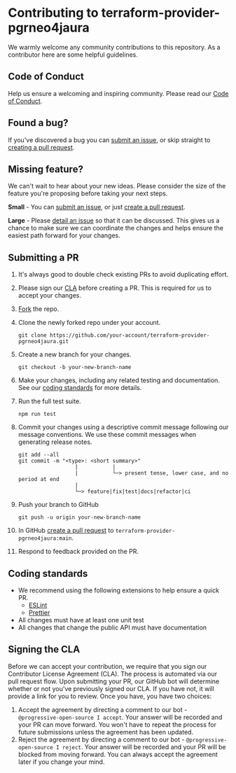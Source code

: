 # Contributing to terraform-provider-pgrneo4jaura

We warmly welcome any community contributions to this repository. As a contributor here are some helpful guidelines.

## Code of Conduct

Help us ensure a welcoming and inspiring community. Please read our [Code of Conduct](./CODE_OF_CONDUCT.md).

## Found a bug?

If you've discovered a bug you can [submit an issue](https://github.com/progressive-insurance/terraform-provider-pgrneo4jaura/issues), or skip straight to [creating a pull request](#submitting-a-pr).

## Missing feature?

We can't wait to hear about your new ideas. Please consider the size of the feature you're proposing before taking your next steps.

**Small** - You can [submit an issue](https://github.com/progressive-insurance/terraform-provider-pgrneo4jaura/issues), or just [create a pull request](#submitting-a-pr).

**Large** - Please [detail an issue](https://github.com/progressive-insurance/terraform-provider-pgrneo4jaura/issues) so that it can be discussed. This gives us a chance to make sure we can coordinate the changes and helps ensure the easiest path forward for your changes.

## Submitting a PR

1. It's always good to double check existing PRs to avoid duplicating effort.

1. Please sign our [CLA](#signing-the-cla) before creating a PR. This is required for us to accept your changes.

1. [Fork](https://docs.github.com/en/get-started/quickstart/fork-a-repo) the repo.

1. Clone the newly forked repo under your account.
    ```console
    git clone https://github.com/your-account/terraform-provider-pgrneo4jaura.git
    ```

1. Create a new branch for your changes.
    ```console
    git checkout -b your-new-branch-name
    ```

1. Make your changes, including any related testing and documentation. See our [coding standards](#coding-standards) for more details.

1. Run the full test suite.
    ```console
    npm run test
    ```

1. Commit your changes using a descriptive commit message following our message conventions. We use these commit messages when generating release notes.
    ```console
    git add --all
    git commit -m "<type>: <short summary>"
                      |           |
                      |           └─> present tense, lower case, and no period at end
                      |
                      └─> feature|fix|test|docs|refactor|ci
    ```

1. Push your branch to GitHub
    ```console
    git push -u origin your-new-branch-name
    ```

1. In GitHub [create a pull request](https://docs.github.com/en/pull-requests/collaborating-with-pull-requests/proposing-changes-to-your-work-with-pull-requests/creating-a-pull-request-from-a-fork) to `terraform-provider-pgrneo4jaura:main`.

1. Respond to feedback provided on the PR.

## Coding standards

- We recommend using the following extensions to help ensure a quick PR.
  - [ESLint](https://marketplace.visualstudio.com/items?itemName=dbaeumer.vscode-eslint)
  - [Prettier](https://marketplace.visualstudio.com/items?itemName=esbenp.prettier-vscode)
- All changes must have at least one unit test
- All changes that change the public API must have documentation

## Signing the CLA

Before we can accept your contribution, we require that you sign our Contributor License Agreement (CLA). The process is automated via our pull request flow. Upon submitting your PR, our GitHub bot will determine whether or not you've previously signed our CLA. If you have not, it will provide a link for you to review. Once you have, you have two choices: 

1. Accept the agreement by directing a comment to our bot - `@progressive-open-source I accept`. Your answer will be recorded and your PR can move forward. You won't have to repeat the process for future submissions unless the agreement has been updated.
1. Reject the agreement by directing a comment to our bot - `@progressive-open-source I reject`. Your answer will be recorded and your PR will be blocked from moving forward. You can always accept the agreement later if you change your mind.